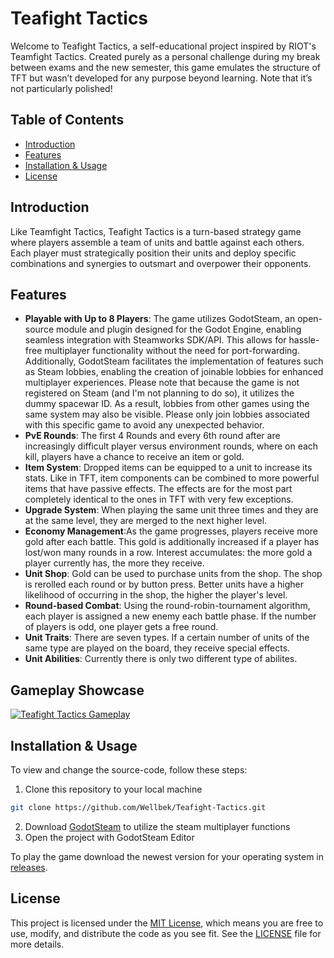 # Teafight Tactics

Welcome to Teafight Tactics, a self-educational project inspired by RIOT's Teamfight Tactics. Created purely as a personal challenge during my break between exams and the new semester, this game emulates the structure of TFT but wasn’t developed for any purpose beyond learning. Note that it’s not particularly polished!

## Table of Contents

- [Introduction](#Introduction)
- [Features](#Features)
- [Installation & Usage](#Installation-&-Usage)
- [License](#License)

## Introduction

Like Teamfight Tactics, Teafight Tactics is a turn-based strategy game where players assemble a team of units and battle against each others. Each player must strategically position their units and deploy specific combinations and synergies to outsmart and overpower their opponents.

## Features

- **Playable with Up to 8 Players**: The game utilizes GodotSteam, an open-source module and plugin designed for the Godot Engine, enabling seamless integration with Steamworks SDK/API. This allows for hassle-free multiplayer functionality without the need for port-forwarding. Additionally, GodotSteam facilitates the implementation of features such as Steam lobbies, enabling the creation of joinable lobbies for enhanced multiplayer experiences.
Please note that because the game is not registered on Steam (and I'm not planning to do so), it utilizes the dummy spacewar ID. As a result, lobbies from other games using the same system may also be visible. Please only join lobbies associated with this specific game to avoid any unexpected behavior.
- **PvE Rounds**: The first 4 Rounds and every 6th round after are increasingly difficult player versus environment rounds, where on each kill, players have a chance to receive an item or gold.
- **Item System**:  Dropped items can be equipped to a unit to increase its stats. Like in TFT, item components can be combined to more powerful items that have passive effects. The effects are for the most part completely identical to the ones in TFT with very few exceptions.
- **Upgrade System**: When playing the same unit three times and they are at the same level, they are merged to the next higher level.
- **Economy Management**:As the game progresses, players receive more gold after each battle. This gold is additionally increased if a player has lost/won many rounds in a row. Interest accumulates: the more gold a player currently has, the more they receive.
- **Unit Shop**: Gold can be used to purchase units from the shop. The shop is rerolled each round or by button press. Better units have a higher likelihood of occurring in the shop, the higher the player's level.
- **Round-based Combat**: Using the round-robin-tournament algorithm, each player is assigned a new enemy each battle phase. If the number of players is odd, one player gets a free round.
- **Unit Traits**: There are seven types. If a certain number of units of the same type are played on the board, they receive special effects.
- **Unit Abilities**: Currently there is only two different type of abilites.

## Gameplay Showcase

[![Teafight Tactics Gameplay](https://img.youtube.com/vi/K8N9CvNhPJw/hqdefault.jpg)](https://youtu.be/K8N9CvNhPJw)

## Installation & Usage

To view and change the source-code, follow these steps:

1. Clone this repository to your local machine
  ```bash
  git clone https://github.com/Wellbek/Teafight-Tactics.git
  ```
2. Download [GodotSteam](https://godotsteam.com/) to utilize the steam multiplayer functions
3. Open the project with GodotSteam Editor

To play the game download the newest version for your operating system in [releases](https://github.com/Wellbek/Teafight-Tactics/releases).

## License

This project is licensed under the [MIT License](https://opensource.org/licenses/MIT), which means you are free to use, modify, and distribute the code as you see fit. See the [LICENSE](LICENSE) file for more details.
